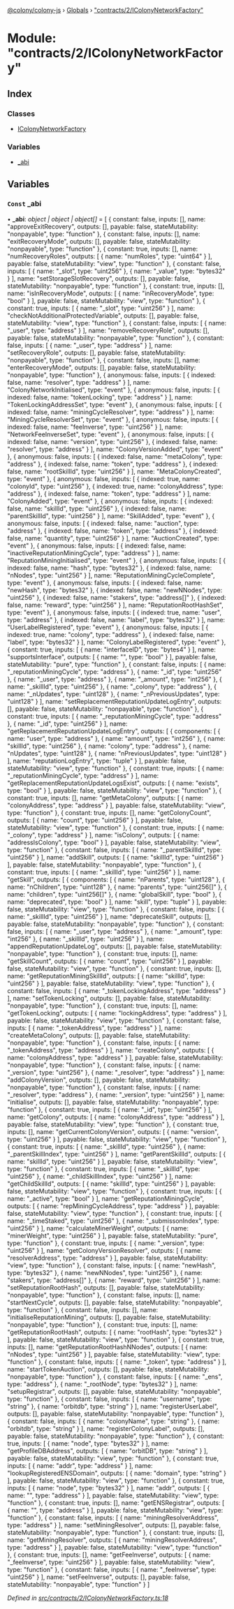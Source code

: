 [@colony/colony-js](../README.md) › [Globals](../globals.md) › ["contracts/2/IColonyNetworkFactory"](_contracts_2_icolonynetworkfactory_.md)

# Module: "contracts/2/IColonyNetworkFactory"

## Index

### Classes

* [IColonyNetworkFactory](../classes/_contracts_2_icolonynetworkfactory_.icolonynetworkfactory.md)

### Variables

* [_abi](_contracts_2_icolonynetworkfactory_.md#const-_abi)

## Variables

### `Const` _abi

• **_abi**: *object | object | object[]* = [
  {
    constant: false,
    inputs: [],
    name: "approveExitRecovery",
    outputs: [],
    payable: false,
    stateMutability: "nonpayable",
    type: "function"
  },
  {
    constant: false,
    inputs: [],
    name: "exitRecoveryMode",
    outputs: [],
    payable: false,
    stateMutability: "nonpayable",
    type: "function"
  },
  {
    constant: true,
    inputs: [],
    name: "numRecoveryRoles",
    outputs: [
      {
        name: "numRoles",
        type: "uint64"
      }
    ],
    payable: false,
    stateMutability: "view",
    type: "function"
  },
  {
    constant: false,
    inputs: [
      {
        name: "_slot",
        type: "uint256"
      },
      {
        name: "_value",
        type: "bytes32"
      }
    ],
    name: "setStorageSlotRecovery",
    outputs: [],
    payable: false,
    stateMutability: "nonpayable",
    type: "function"
  },
  {
    constant: true,
    inputs: [],
    name: "isInRecoveryMode",
    outputs: [
      {
        name: "inRecoveryMode",
        type: "bool"
      }
    ],
    payable: false,
    stateMutability: "view",
    type: "function"
  },
  {
    constant: true,
    inputs: [
      {
        name: "_slot",
        type: "uint256"
      }
    ],
    name: "checkNotAdditionalProtectedVariable",
    outputs: [],
    payable: false,
    stateMutability: "view",
    type: "function"
  },
  {
    constant: false,
    inputs: [
      {
        name: "_user",
        type: "address"
      }
    ],
    name: "removeRecoveryRole",
    outputs: [],
    payable: false,
    stateMutability: "nonpayable",
    type: "function"
  },
  {
    constant: false,
    inputs: [
      {
        name: "_user",
        type: "address"
      }
    ],
    name: "setRecoveryRole",
    outputs: [],
    payable: false,
    stateMutability: "nonpayable",
    type: "function"
  },
  {
    constant: false,
    inputs: [],
    name: "enterRecoveryMode",
    outputs: [],
    payable: false,
    stateMutability: "nonpayable",
    type: "function"
  },
  {
    anonymous: false,
    inputs: [
      {
        indexed: false,
        name: "resolver",
        type: "address"
      }
    ],
    name: "ColonyNetworkInitialised",
    type: "event"
  },
  {
    anonymous: false,
    inputs: [
      {
        indexed: false,
        name: "tokenLocking",
        type: "address"
      }
    ],
    name: "TokenLockingAddressSet",
    type: "event"
  },
  {
    anonymous: false,
    inputs: [
      {
        indexed: false,
        name: "miningCycleResolver",
        type: "address"
      }
    ],
    name: "MiningCycleResolverSet",
    type: "event"
  },
  {
    anonymous: false,
    inputs: [
      {
        indexed: false,
        name: "feeInverse",
        type: "uint256"
      }
    ],
    name: "NetworkFeeInverseSet",
    type: "event"
  },
  {
    anonymous: false,
    inputs: [
      {
        indexed: false,
        name: "version",
        type: "uint256"
      },
      {
        indexed: false,
        name: "resolver",
        type: "address"
      }
    ],
    name: "ColonyVersionAdded",
    type: "event"
  },
  {
    anonymous: false,
    inputs: [
      {
        indexed: false,
        name: "metaColony",
        type: "address"
      },
      {
        indexed: false,
        name: "token",
        type: "address"
      },
      {
        indexed: false,
        name: "rootSkillId",
        type: "uint256"
      }
    ],
    name: "MetaColonyCreated",
    type: "event"
  },
  {
    anonymous: false,
    inputs: [
      {
        indexed: true,
        name: "colonyId",
        type: "uint256"
      },
      {
        indexed: true,
        name: "colonyAddress",
        type: "address"
      },
      {
        indexed: false,
        name: "token",
        type: "address"
      }
    ],
    name: "ColonyAdded",
    type: "event"
  },
  {
    anonymous: false,
    inputs: [
      {
        indexed: false,
        name: "skillId",
        type: "uint256"
      },
      {
        indexed: false,
        name: "parentSkillId",
        type: "uint256"
      }
    ],
    name: "SkillAdded",
    type: "event"
  },
  {
    anonymous: false,
    inputs: [
      {
        indexed: false,
        name: "auction",
        type: "address"
      },
      {
        indexed: false,
        name: "token",
        type: "address"
      },
      {
        indexed: false,
        name: "quantity",
        type: "uint256"
      }
    ],
    name: "AuctionCreated",
    type: "event"
  },
  {
    anonymous: false,
    inputs: [
      {
        indexed: false,
        name: "inactiveReputationMiningCycle",
        type: "address"
      }
    ],
    name: "ReputationMiningInitialised",
    type: "event"
  },
  {
    anonymous: false,
    inputs: [
      {
        indexed: false,
        name: "hash",
        type: "bytes32"
      },
      {
        indexed: false,
        name: "nNodes",
        type: "uint256"
      }
    ],
    name: "ReputationMiningCycleComplete",
    type: "event"
  },
  {
    anonymous: false,
    inputs: [
      {
        indexed: false,
        name: "newHash",
        type: "bytes32"
      },
      {
        indexed: false,
        name: "newNNodes",
        type: "uint256"
      },
      {
        indexed: false,
        name: "stakers",
        type: "address[]"
      },
      {
        indexed: false,
        name: "reward",
        type: "uint256"
      }
    ],
    name: "ReputationRootHashSet",
    type: "event"
  },
  {
    anonymous: false,
    inputs: [
      {
        indexed: true,
        name: "user",
        type: "address"
      },
      {
        indexed: false,
        name: "label",
        type: "bytes32"
      }
    ],
    name: "UserLabelRegistered",
    type: "event"
  },
  {
    anonymous: false,
    inputs: [
      {
        indexed: true,
        name: "colony",
        type: "address"
      },
      {
        indexed: false,
        name: "label",
        type: "bytes32"
      }
    ],
    name: "ColonyLabelRegistered",
    type: "event"
  },
  {
    constant: true,
    inputs: [
      {
        name: "interfaceID",
        type: "bytes4"
      }
    ],
    name: "supportsInterface",
    outputs: [
      {
        name: "",
        type: "bool"
      }
    ],
    payable: false,
    stateMutability: "pure",
    type: "function"
  },
  {
    constant: false,
    inputs: [
      {
        name: "_reputationMiningCycle",
        type: "address"
      },
      {
        name: "_id",
        type: "uint256"
      },
      {
        name: "_user",
        type: "address"
      },
      {
        name: "_amount",
        type: "int256"
      },
      {
        name: "_skillId",
        type: "uint256"
      },
      {
        name: "_colony",
        type: "address"
      },
      {
        name: "_nUpdates",
        type: "uint128"
      },
      {
        name: "_nPreviousUpdates",
        type: "uint128"
      }
    ],
    name: "setReplacementReputationUpdateLogEntry",
    outputs: [],
    payable: false,
    stateMutability: "nonpayable",
    type: "function"
  },
  {
    constant: true,
    inputs: [
      {
        name: "_reputationMiningCycle",
        type: "address"
      },
      {
        name: "_id",
        type: "uint256"
      }
    ],
    name: "getReplacementReputationUpdateLogEntry",
    outputs: [
      {
        components: [
          {
            name: "user",
            type: "address"
          },
          {
            name: "amount",
            type: "int256"
          },
          {
            name: "skillId",
            type: "uint256"
          },
          {
            name: "colony",
            type: "address"
          },
          {
            name: "nUpdates",
            type: "uint128"
          },
          {
            name: "nPreviousUpdates",
            type: "uint128"
          }
        ],
        name: "reputationLogEntry",
        type: "tuple"
      }
    ],
    payable: false,
    stateMutability: "view",
    type: "function"
  },
  {
    constant: true,
    inputs: [
      {
        name: "_reputationMiningCycle",
        type: "address"
      }
    ],
    name: "getReplacementReputationUpdateLogsExist",
    outputs: [
      {
        name: "exists",
        type: "bool"
      }
    ],
    payable: false,
    stateMutability: "view",
    type: "function"
  },
  {
    constant: true,
    inputs: [],
    name: "getMetaColony",
    outputs: [
      {
        name: "colonyAddress",
        type: "address"
      }
    ],
    payable: false,
    stateMutability: "view",
    type: "function"
  },
  {
    constant: true,
    inputs: [],
    name: "getColonyCount",
    outputs: [
      {
        name: "count",
        type: "uint256"
      }
    ],
    payable: false,
    stateMutability: "view",
    type: "function"
  },
  {
    constant: true,
    inputs: [
      {
        name: "_colony",
        type: "address"
      }
    ],
    name: "isColony",
    outputs: [
      {
        name: "addressIsColony",
        type: "bool"
      }
    ],
    payable: false,
    stateMutability: "view",
    type: "function"
  },
  {
    constant: false,
    inputs: [
      {
        name: "_parentSkillId",
        type: "uint256"
      }
    ],
    name: "addSkill",
    outputs: [
      {
        name: "skillId",
        type: "uint256"
      }
    ],
    payable: false,
    stateMutability: "nonpayable",
    type: "function"
  },
  {
    constant: true,
    inputs: [
      {
        name: "_skillId",
        type: "uint256"
      }
    ],
    name: "getSkill",
    outputs: [
      {
        components: [
          {
            name: "nParents",
            type: "uint128"
          },
          {
            name: "nChildren",
            type: "uint128"
          },
          {
            name: "parents",
            type: "uint256[]"
          },
          {
            name: "children",
            type: "uint256[]"
          },
          {
            name: "globalSkill",
            type: "bool"
          },
          {
            name: "deprecated",
            type: "bool"
          }
        ],
        name: "skill",
        type: "tuple"
      }
    ],
    payable: false,
    stateMutability: "view",
    type: "function"
  },
  {
    constant: false,
    inputs: [
      {
        name: "_skillId",
        type: "uint256"
      }
    ],
    name: "deprecateSkill",
    outputs: [],
    payable: false,
    stateMutability: "nonpayable",
    type: "function"
  },
  {
    constant: false,
    inputs: [
      {
        name: "_user",
        type: "address"
      },
      {
        name: "_amount",
        type: "int256"
      },
      {
        name: "_skillId",
        type: "uint256"
      }
    ],
    name: "appendReputationUpdateLog",
    outputs: [],
    payable: false,
    stateMutability: "nonpayable",
    type: "function"
  },
  {
    constant: true,
    inputs: [],
    name: "getSkillCount",
    outputs: [
      {
        name: "count",
        type: "uint256"
      }
    ],
    payable: false,
    stateMutability: "view",
    type: "function"
  },
  {
    constant: true,
    inputs: [],
    name: "getReputationMiningSkillId",
    outputs: [
      {
        name: "skillId",
        type: "uint256"
      }
    ],
    payable: false,
    stateMutability: "view",
    type: "function"
  },
  {
    constant: false,
    inputs: [
      {
        name: "_tokenLockingAddress",
        type: "address"
      }
    ],
    name: "setTokenLocking",
    outputs: [],
    payable: false,
    stateMutability: "nonpayable",
    type: "function"
  },
  {
    constant: true,
    inputs: [],
    name: "getTokenLocking",
    outputs: [
      {
        name: "lockingAddress",
        type: "address"
      }
    ],
    payable: false,
    stateMutability: "view",
    type: "function"
  },
  {
    constant: false,
    inputs: [
      {
        name: "_tokenAddress",
        type: "address"
      }
    ],
    name: "createMetaColony",
    outputs: [],
    payable: false,
    stateMutability: "nonpayable",
    type: "function"
  },
  {
    constant: false,
    inputs: [
      {
        name: "_tokenAddress",
        type: "address"
      }
    ],
    name: "createColony",
    outputs: [
      {
        name: "colonyAddress",
        type: "address"
      }
    ],
    payable: false,
    stateMutability: "nonpayable",
    type: "function"
  },
  {
    constant: false,
    inputs: [
      {
        name: "_version",
        type: "uint256"
      },
      {
        name: "_resolver",
        type: "address"
      }
    ],
    name: "addColonyVersion",
    outputs: [],
    payable: false,
    stateMutability: "nonpayable",
    type: "function"
  },
  {
    constant: false,
    inputs: [
      {
        name: "_resolver",
        type: "address"
      },
      {
        name: "_version",
        type: "uint256"
      }
    ],
    name: "initialise",
    outputs: [],
    payable: false,
    stateMutability: "nonpayable",
    type: "function"
  },
  {
    constant: true,
    inputs: [
      {
        name: "_id",
        type: "uint256"
      }
    ],
    name: "getColony",
    outputs: [
      {
        name: "colonyAddress",
        type: "address"
      }
    ],
    payable: false,
    stateMutability: "view",
    type: "function"
  },
  {
    constant: true,
    inputs: [],
    name: "getCurrentColonyVersion",
    outputs: [
      {
        name: "version",
        type: "uint256"
      }
    ],
    payable: false,
    stateMutability: "view",
    type: "function"
  },
  {
    constant: true,
    inputs: [
      {
        name: "_skillId",
        type: "uint256"
      },
      {
        name: "_parentSkillIndex",
        type: "uint256"
      }
    ],
    name: "getParentSkillId",
    outputs: [
      {
        name: "skillId",
        type: "uint256"
      }
    ],
    payable: false,
    stateMutability: "view",
    type: "function"
  },
  {
    constant: true,
    inputs: [
      {
        name: "_skillId",
        type: "uint256"
      },
      {
        name: "_childSkillIndex",
        type: "uint256"
      }
    ],
    name: "getChildSkillId",
    outputs: [
      {
        name: "skillId",
        type: "uint256"
      }
    ],
    payable: false,
    stateMutability: "view",
    type: "function"
  },
  {
    constant: true,
    inputs: [
      {
        name: "_active",
        type: "bool"
      }
    ],
    name: "getReputationMiningCycle",
    outputs: [
      {
        name: "repMiningCycleAddress",
        type: "address"
      }
    ],
    payable: false,
    stateMutability: "view",
    type: "function"
  },
  {
    constant: true,
    inputs: [
      {
        name: "_timeStaked",
        type: "uint256"
      },
      {
        name: "_submissonIndex",
        type: "uint256"
      }
    ],
    name: "calculateMinerWeight",
    outputs: [
      {
        name: "minerWeight",
        type: "uint256"
      }
    ],
    payable: false,
    stateMutability: "pure",
    type: "function"
  },
  {
    constant: true,
    inputs: [
      {
        name: "_version",
        type: "uint256"
      }
    ],
    name: "getColonyVersionResolver",
    outputs: [
      {
        name: "resolverAddress",
        type: "address"
      }
    ],
    payable: false,
    stateMutability: "view",
    type: "function"
  },
  {
    constant: false,
    inputs: [
      {
        name: "newHash",
        type: "bytes32"
      },
      {
        name: "newNNodes",
        type: "uint256"
      },
      {
        name: "stakers",
        type: "address[]"
      },
      {
        name: "reward",
        type: "uint256"
      }
    ],
    name: "setReputationRootHash",
    outputs: [],
    payable: false,
    stateMutability: "nonpayable",
    type: "function"
  },
  {
    constant: false,
    inputs: [],
    name: "startNextCycle",
    outputs: [],
    payable: false,
    stateMutability: "nonpayable",
    type: "function"
  },
  {
    constant: false,
    inputs: [],
    name: "initialiseReputationMining",
    outputs: [],
    payable: false,
    stateMutability: "nonpayable",
    type: "function"
  },
  {
    constant: true,
    inputs: [],
    name: "getReputationRootHash",
    outputs: [
      {
        name: "rootHash",
        type: "bytes32"
      }
    ],
    payable: false,
    stateMutability: "view",
    type: "function"
  },
  {
    constant: true,
    inputs: [],
    name: "getReputationRootHashNNodes",
    outputs: [
      {
        name: "nNodes",
        type: "uint256"
      }
    ],
    payable: false,
    stateMutability: "view",
    type: "function"
  },
  {
    constant: false,
    inputs: [
      {
        name: "_token",
        type: "address"
      }
    ],
    name: "startTokenAuction",
    outputs: [],
    payable: false,
    stateMutability: "nonpayable",
    type: "function"
  },
  {
    constant: false,
    inputs: [
      {
        name: "_ens",
        type: "address"
      },
      {
        name: "_rootNode",
        type: "bytes32"
      }
    ],
    name: "setupRegistrar",
    outputs: [],
    payable: false,
    stateMutability: "nonpayable",
    type: "function"
  },
  {
    constant: false,
    inputs: [
      {
        name: "username",
        type: "string"
      },
      {
        name: "orbitdb",
        type: "string"
      }
    ],
    name: "registerUserLabel",
    outputs: [],
    payable: false,
    stateMutability: "nonpayable",
    type: "function"
  },
  {
    constant: false,
    inputs: [
      {
        name: "colonyName",
        type: "string"
      },
      {
        name: "orbitdb",
        type: "string"
      }
    ],
    name: "registerColonyLabel",
    outputs: [],
    payable: false,
    stateMutability: "nonpayable",
    type: "function"
  },
  {
    constant: true,
    inputs: [
      {
        name: "node",
        type: "bytes32"
      }
    ],
    name: "getProfileDBAddress",
    outputs: [
      {
        name: "orbitDB",
        type: "string"
      }
    ],
    payable: false,
    stateMutability: "view",
    type: "function"
  },
  {
    constant: true,
    inputs: [
      {
        name: "addr",
        type: "address"
      }
    ],
    name: "lookupRegisteredENSDomain",
    outputs: [
      {
        name: "domain",
        type: "string"
      }
    ],
    payable: false,
    stateMutability: "view",
    type: "function"
  },
  {
    constant: true,
    inputs: [
      {
        name: "node",
        type: "bytes32"
      }
    ],
    name: "addr",
    outputs: [
      {
        name: "",
        type: "address"
      }
    ],
    payable: false,
    stateMutability: "view",
    type: "function"
  },
  {
    constant: true,
    inputs: [],
    name: "getENSRegistrar",
    outputs: [
      {
        name: "",
        type: "address"
      }
    ],
    payable: false,
    stateMutability: "view",
    type: "function"
  },
  {
    constant: false,
    inputs: [
      {
        name: "miningResolverAddress",
        type: "address"
      }
    ],
    name: "setMiningResolver",
    outputs: [],
    payable: false,
    stateMutability: "nonpayable",
    type: "function"
  },
  {
    constant: true,
    inputs: [],
    name: "getMiningResolver",
    outputs: [
      {
        name: "miningResolverAddress",
        type: "address"
      }
    ],
    payable: false,
    stateMutability: "view",
    type: "function"
  },
  {
    constant: true,
    inputs: [],
    name: "getFeeInverse",
    outputs: [
      {
        name: "_feeInverse",
        type: "uint256"
      }
    ],
    payable: false,
    stateMutability: "view",
    type: "function"
  },
  {
    constant: false,
    inputs: [
      {
        name: "_feeInverse",
        type: "uint256"
      }
    ],
    name: "setFeeInverse",
    outputs: [],
    payable: false,
    stateMutability: "nonpayable",
    type: "function"
  }
]

*Defined in [src/contracts/2/IColonyNetworkFactory.ts:18](https://github.com/JoinColony/colonyJS/blob/8037c41/src/contracts/2/IColonyNetworkFactory.ts#L18)*
